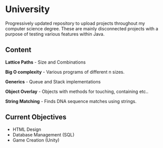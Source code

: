 # University

Progressively updated repository to upload projects throughout my computer science degree. These are mainly disconnected projects with a purpose of testing various features within Java. 


## Content

**Lattice Paths** - Size and Combinations 

**Big O complexity** - Various programs of different n sizes.

**Generics** - Queue and Stack implementations

**Object Overlay** - Objects with methods for touching, containing etc..

**String Matching** - Finds DNA sequence matches using strings.

## Current Objectives

* HTML Design
* Database Management (SQL)
* Game Creation (Unity)
